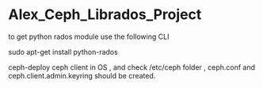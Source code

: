 # Alex_Ceph_Librados_Project

to get python rados module use the following CLI

   sudo apt-get install python-rados 

ceph-deploy ceph client in OS , and check /etc/ceph folder , ceph.conf and ceph.client.admin.keyring should be created.
